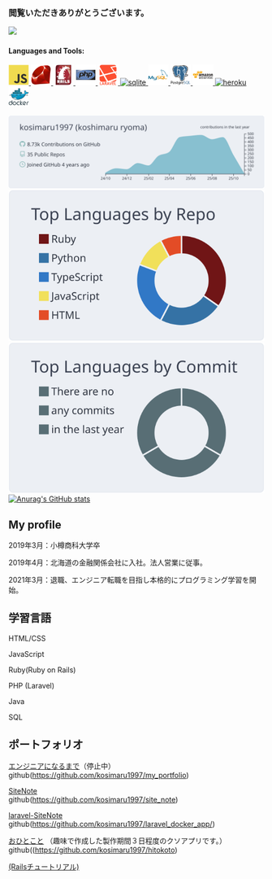 ### 閲覧いただきありがとうございます。

![](https://komarev.com/ghpvc/?username=kosimaru1997)
<h4 align="left">Languages and Tools:</h4>

<p align="left">
  
  <a href="https://developer.mozilla.org/en-US/docs/Web/JavaScript" target="_blank"> 
    <img src="https://raw.githubusercontent.com/devicons/devicon/master/icons/javascript/javascript-original.svg" alt="javascript" width="40" height="40"/> </a>
  <a href="https://www.ruby-lang.org/en/" target="_blank">
    <img src="https://raw.githubusercontent.com/devicons/devicon/master/icons/ruby/ruby-original.svg" alt="ruby" width="40" height="40"/>
  </a> 
   <a href="https://rubyonrails.org" target="_blank"> 
    <img src="https://raw.githubusercontent.com/devicons/devicon/master/icons/rails/rails-original-wordmark.svg" alt="rails" width="40" height="40"/>
  </a>
  <a href="https://www.php.net" target="_blank"> 
    <img src="https://raw.githubusercontent.com/devicons/devicon/master/icons/php/php-original.svg" alt="php" width="40" height="40"/> 
  </a> 
  <a href="https://laravel.com/" target="_blank"> 
    <img src="https://raw.githubusercontent.com/devicons/devicon/master/icons/laravel/laravel-plain-wordmark.svg" alt="laravel" width="40" height="40"/>
  </a>
  <a href="https://www.sqlite.org/" target="_blank"> 
    <img src="https://www.vectorlogo.zone/logos/sqlite/sqlite-icon.svg" alt="sqlite" width="40" height="40"/> 
  </a>
  <a href="https://www.mysql.com/" target="_blank"> 
    <img src="https://raw.githubusercontent.com/devicons/devicon/master/icons/mysql/mysql-original-wordmark.svg" alt="mysql" width="40" height="40"/> 
  </a>
  <a href="https://www.postgresql.org" target="_blank"> 
    <img src="https://raw.githubusercontent.com/devicons/devicon/master/icons/postgresql/postgresql-original-wordmark.svg" alt="postgresql" width="40" height="40"/> 
  </a>
  <a href="https://aws.amazon.com" target="_blank"> 
    <img src="https://raw.githubusercontent.com/devicons/devicon/master/icons/amazonwebservices/amazonwebservices-original-wordmark.svg" alt="aws" width="40" height="40"/> 
  </a>
  <a href="https://heroku.com" target="_blank"> 
    <img src="https://www.vectorlogo.zone/logos/heroku/heroku-icon.svg" alt="heroku" width="40" height="40"/>
  </a>
  <a href="https://www.docker.com/" target="_blank"> 
    <img src="https://raw.githubusercontent.com/devicons/devicon/master/icons/docker/docker-original-wordmark.svg" alt="docker" width="40" height="40"/> 
  </a>
</p>

[![](https://raw.githubusercontent.com/kosimaru1997/kosimaru1997/main/profile-summary-card-output/nord_bright/0-profile-details.svg)](https://github.com/vn7n24fzkq/github-profile-summary-cards)
[![](https://raw.githubusercontent.com/kosimaru1997/kosimaru1997/main/profile-summary-card-output/nord_bright/1-repos-per-language.svg)](https://github.com/vn7n24fzkq/github-profile-summary-cards) [![](https://raw.githubusercontent.com/kosimaru1997/kosimaru1997/main/profile-summary-card-output/nord_bright/2-most-commit-language.svg)](https://github.com/vn7n24fzkq/github-profile-summary-cards)
[![Anurag's GitHub stats](https://github-readme-stats.vercel.app/api?username=kosimaru1997&show_icons=true&theme=vue)](https://github.com/anuraghazra/github-readme-stats)

## My profile

2019年3月：小樽商科大学卒

2019年4月：北海道の金融関係会社に入社。法人営業に従事。

2021年3月：退職、エンジニア転職を目指し本格的にプログラミング学習を開始。

## 学習言語

HTML/CSS

JavaScript

Ruby(Ruby on Rails)

PHP (Laravel)

Java

SQL

## ポートフォリオ

[エンジニアになるまで](https://xn--n9jfc1f0c1grbyi7gxp.com)（停止中）  
github(https://github.com/kosimaru1997/my_portfolio)  

[SiteNote](https://site-note.herokuapp.com/)   
github(https://github.com/kosimaru1997/site_note) 


[laravel-SiteNote](https://laravel-site-note.herokuapp.com/)   
github(https://github.com/kosimaru1997/laravel_docker_app/) 

[おひとこと](https://ohitokoto.herokuapp.com/) （趣味で作成した製作期間３日程度のクソアプリです。）  
github((https://github.com/kosimaru1997/hitokoto) 

[(Railsチュートリアル)](https://thawing-brook-14123.herokuapp.com)
